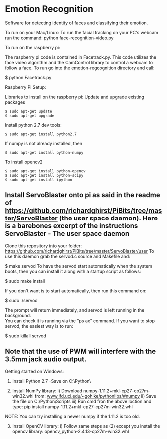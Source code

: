 # Emotion Recognition
Software for detecting identity of faces and classifying their emotion.

To run on your Mac/Linux:
	To run the facial tracking on your PC's webcam run the command:
		python face-recognition-video.py

To run on the raspberry pi:

The raspberry pi code is contained in Facetrack.py. This code utilizes
the face video algorithm and the CamControl library to control a webcam
to follow a face. To run go into the emotion-regcognition directory and call:

$ python Facetrack.py

Raspberry Pi Setup:

Libraries to install on the raspberry pi:
Update and upgrade existing packages
	
	$ sudo apt-get update
	$ sudo apt-get upgrade

Install python 2.7 dev tools:

	$ sudo apt-get install python2.7

If numpy is not already installed, then 

	$ sudo apt-get install python-numpy

To install opencv2
	
	$ sudo apt-get install python-opencv
	$ sudo apt-get install python-scipy
	$ sudo apt-get install ipython
	
Install ServoBlaster onto pi as said in the readme of 
	https://github.com/richardghirst/PiBits/tree/master/ServoBlaster
	(the user space daemon). Here is a barebones excerpt of the instructions
ServoBlaster - The user space daemon
-----------------------------------
Clone this repository into your folder: https://github.com/richardghirst/PiBits/tree/master/ServoBlaster/user
To use this daemon grab the servod.c source and Makefile and:

$ make servod
To have the servod start automatically when the system boots, then you can
install it along with a startup script as follows:

$ sudo make install 

If you don't want is to start automatically, then run this command on:

$ sudo ./servod

The prompt will return immediately, and servod is left running in the background.  
You can check it is running via the "ps ax" command. If you want to stop servod,
the easiest way is to run:

$ sudo killall servod

Note that the use of PWM will interfere with the 3.5mm jack audio output.
-------------------------

Getting started on Windows:
1) Install Python 2.7
	-Save on C:\Python\

2) Install NumPy library:
	i)   Download numpy-1.11.2+mkl-cp27-cp27m-win32.whl from:
		www.lfd.uci.edu/~gohlke/pythonlibs/#numpy
	ii)  Save the file on C:\Python\Scripts
	iii) Run cmd fron the above loction and type:
		pip install numpy-1.11.2+mkl-cp27-cp27m-win32.whl

NOTE: You can try installing a newer numpy if the 1.11.2 is too old.

3) Install OpenCV library:
	i) Follow same steps as (2) except you install the opencv library:
		opencv_python-2.4.13-cp27m-win32.whl

